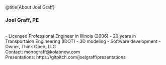 @title[About Joel Graff]
### Joel Graff, PE
<br>
- Licensed Professional Engineer in Illinois (2006)
- 20 years in Transportaion Engineering (IDOT) 
- 3D modeling
- Software development
- Owner, Think Open, LLC
<br>

<span align="left">
Contact: monograff@kolabnow.com<br>
Presentations: https://gitpitch.com/joelgraff/presentations
</span>